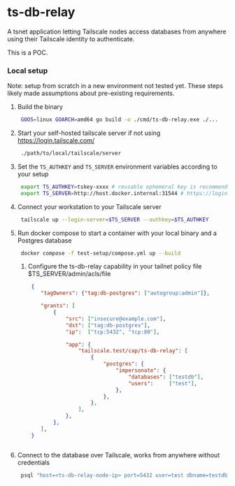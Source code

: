 # ts-db-relay

A tsnet application letting Tailscale nodes access databases from anywhere using their Tailscale identity to authenticate.

This is a POC.

### Local setup

Note: setup from scratch in a new environment not tested yet. These steps likely made assumptions about pre-existing requirements.

1. Build the binary

   ```bash
    GOOS=linux GOARCH=amd64 go build -o ./cmd/ts-db-relay.exe ./...
   ```
1. Start your self-hosted tailscale server if not using https://login.tailscale.com/

   ```bash
    ./path/to/local/tailscale/server
   ```
   
1. Set the `TS_AUTHKEY` and `TS_SERVER` environment variables according to your setup

   ```bash
    export TS_AUTHKEY=tskey-xxxx # reusable ephemeral key is recommended for quick iterations
    export TS_SERVER=http://host.docker.internal:31544 # https://login.tailscale.com/ for the official Tailscale server
   ```

1. Connect your workstation to your Tailscale server

   ```bash
    tailscale up --login-server=$TS_SERVER --authkey=$TS_AUTHKEY
   ```

1. Run docker compose to start a container with your local binary and a Postgres database

   ```bash
    docker compose -f test-setup/compose.yml up --build
   ```

   1. Configure the ts-db-relay capability in your tailnet policy file $TS_SERVER/admin/acls/file

      ```json
       {
          "tagOwners": {"tag:db-postgres": ["autogroup:admin"]},
   
          "grants": [
              {
                  "src": ["insecure@example.com"],
                  "dst": ["tag:db-postgres"],
                  "ip":  ["tcp:5432", "tcp:80"],
   
                  "app": {
                      "tailscale.test/cap/ts-db-relay": [
                          {
                              "postgres": {
                                  "impersonate": {
                                      "databases": ["testdb"],
                                      "users":     ["test"],
                                  },
                              },
                          },
                      ],
                  },
              },
          ],
       }
   ```
   
1. Connect to the database over Tailscale, works from anywhere without credentials

    ```bash
     psql "host=<ts-db-relay-node-ip> port=5432 user=test dbname=testdb"
    ```